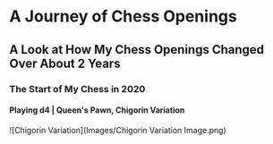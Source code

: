 # A Journey of Chess Openings
## A Look at How My Chess Openings Changed Over About 2 Years


### The Start of My Chess in 2020
#### Playing d4 | Queen's Pawn, Chigorin Variation

![Chigorin Variation](Images/Chigorin Variation Image.png)
